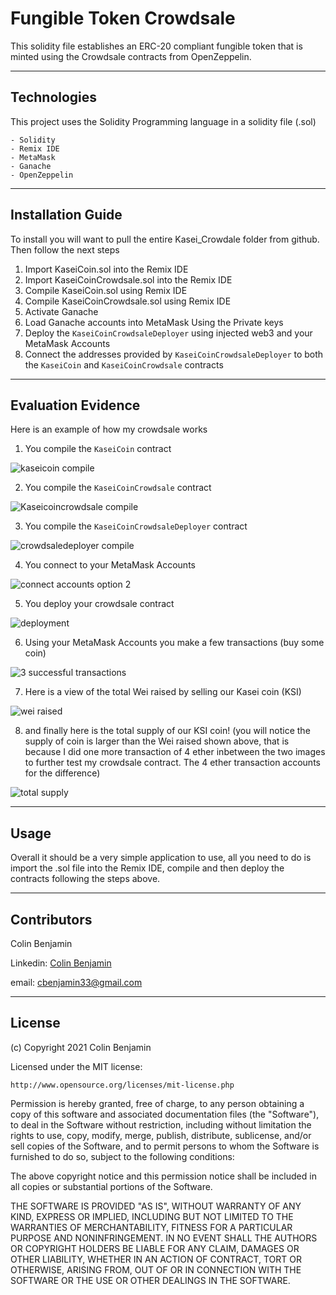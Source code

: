 # Fungible Token Crowdsale

This solidity file establishes an ERC-20 compliant fungible token that is minted using the Crowdsale contracts from OpenZeppelin.

---

## Technologies

This project uses the Solidity Programming language in a solidity file (.sol)
    
    - Solidity
    - Remix IDE
    - MetaMask
    - Ganache
    - OpenZeppelin

---

## Installation Guide

To install you will want to pull the entire Kasei_Crowdale folder from github. Then follow the next steps
  1. Import KaseiCoin.sol into the Remix IDE
  2. Import KaseiCoinCrowdsale.sol into the Remix IDE
  3. Compile KaseiCoin.sol using Remix IDE
  4. Compile KaseiCoinCrowdsale.sol using Remix IDE
  5. Activate Ganache
  6. Load Ganache accounts into MetaMask Using the Private keys
  7. Deploy the ```KaseiCoinCrowdsaleDeployer``` using injected web3 and your MetaMask Accounts
  8. Connect the addresses provided by ```KaseiCoinCrowdsaleDeployer``` to both the ```KaseiCoin``` and ```KaseiCoinCrowdsale``` contracts



---

## Evaluation Evidence

Here is an example of how my crowdsale works

  1) You compile the ```KaseiCoin``` contract

  ![kaseicoin compile](https://user-images.githubusercontent.com/84096312/138531839-5ed09810-0354-4826-b9b8-31651becf8a8.png)
  
  2) You compile the ```KaseiCoinCrowdsale``` contract

  ![Kaseicoincrowdsale compile](https://user-images.githubusercontent.com/84096312/138531918-d08f2589-e448-4a4d-8aaa-a6970baeb692.png)
  
  3) You compile the ```KaseiCoinCrowdsaleDeployer``` contract

  ![crowdsaledeployer compile](https://user-images.githubusercontent.com/84096312/138531995-f89ba3b3-87dc-4b49-a775-0b5997afea3e.png)
  
  4) You connect to your MetaMask Accounts
  
  ![connect accounts option 2](https://user-images.githubusercontent.com/84096312/138532061-66af9286-ad10-4c14-8af8-03358cc68143.png)
  
  5) You deploy your crowdsale contract

  ![deployment](https://user-images.githubusercontent.com/84096312/138532118-cb0c9fb9-41fe-46af-b9b2-184e8befb739.png)
  
  6) Using your MetaMask Accounts you make a few transactions (buy some coin)

  ![3 successful transactions](https://user-images.githubusercontent.com/84096312/138532162-2baa41e5-65aa-469a-9555-a7febee31e4c.png)
  
  7) Here is a view of the total Wei raised by selling our Kasei coin (KSI)

  ![wei raised](https://user-images.githubusercontent.com/84096312/138532205-d7a7312c-91e5-42ed-91f9-d90025eb0721.png)
  
  8) and finally here is the total supply of our KSI coin! (you will notice the supply of coin is larger than the Wei raised shown above, that is because I did one more transaction of 4 ether inbetween the two images to further test my crowdsale contract. The 4 ether transaction accounts for the difference)

  ![total supply](https://user-images.githubusercontent.com/84096312/138532238-254ca0a1-b4ff-4cf6-9d6d-87f1104e4f4e.png)




---

## Usage

Overall it should be a very simple application to use, all you need to do is import the .sol file into the Remix IDE, compile and then deploy the contracts following the steps above. 

---

## Contributors

Colin Benjamin

Linkedin: [Colin Benjamin](https://www.linkedin.com/in/colinbenjamin/)
    
email: cbenjamin33@gmail.com

---

## License

(c) Copyright 2021 Colin Benjamin

Licensed under the MIT license:

    http://www.opensource.org/licenses/mit-license.php


Permission is hereby granted, free of charge, to any person obtaining a copy of this software and associated documentation files (the "Software"), to deal in the Software without restriction, including without limitation the rights to use, copy, modify, merge, publish, distribute, sublicense, and/or sell copies of the Software, and to permit persons to whom the Software is furnished to do so, subject to the following conditions:

The above copyright notice and this permission notice shall be included in all copies or substantial portions of the Software.

THE SOFTWARE IS PROVIDED "AS IS", WITHOUT WARRANTY OF ANY KIND, EXPRESS OR IMPLIED, INCLUDING BUT NOT LIMITED TO THE WARRANTIES OF MERCHANTABILITY, FITNESS FOR A PARTICULAR PURPOSE AND NONINFRINGEMENT. IN NO EVENT SHALL THE AUTHORS OR COPYRIGHT HOLDERS BE LIABLE FOR ANY CLAIM, DAMAGES OR OTHER LIABILITY, WHETHER IN AN ACTION OF CONTRACT, TORT OR OTHERWISE, ARISING FROM, OUT OF OR IN CONNECTION WITH THE SOFTWARE OR THE USE OR OTHER DEALINGS IN THE SOFTWARE.
